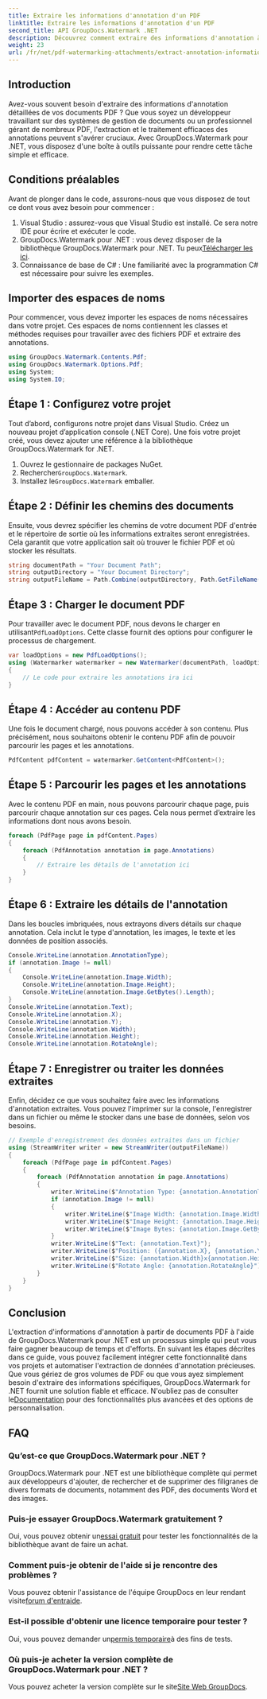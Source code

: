 ```yaml
---
title: Extraire les informations d'annotation d'un PDF
linktitle: Extraire les informations d'annotation d'un PDF
second_title: API GroupDocs.Watermark .NET
description: Découvrez comment extraire des informations d'annotation à partir de documents PDF à l'aide de GroupDocs.Watermark pour .NET dans ce guide détaillé étape par étape.
weight: 23
url: /fr/net/pdf-watermarking-attachments/extract-annotation-information-pdf/
---
```

## Introduction
Avez-vous souvent besoin d'extraire des informations d'annotation détaillées de vos documents PDF ? Que vous soyez un développeur travaillant sur des systèmes de gestion de documents ou un professionnel gérant de nombreux PDF, l'extraction et le traitement efficaces des annotations peuvent s'avérer cruciaux. Avec GroupDocs.Watermark pour .NET, vous disposez d'une boîte à outils puissante pour rendre cette tâche simple et efficace.
## Conditions préalables
Avant de plonger dans le code, assurons-nous que vous disposez de tout ce dont vous avez besoin pour commencer :
1. Visual Studio : assurez-vous que Visual Studio est installé. Ce sera notre IDE pour écrire et exécuter le code.
2.  GroupDocs.Watermark pour .NET : vous devez disposer de la bibliothèque GroupDocs.Watermark pour .NET. Tu peux[Télécharger les ici](https://releases.groupdocs.com/Watermark/net/).
3. Connaissance de base de C# : Une familiarité avec la programmation C# est nécessaire pour suivre les exemples.
## Importer des espaces de noms
Pour commencer, vous devez importer les espaces de noms nécessaires dans votre projet. Ces espaces de noms contiennent les classes et méthodes requises pour travailler avec des fichiers PDF et extraire des annotations.
```csharp
using GroupDocs.Watermark.Contents.Pdf;
using GroupDocs.Watermark.Options.Pdf;
using System;
using System.IO;
```
## Étape 1 : Configurez votre projet
Tout d’abord, configurons notre projet dans Visual Studio. Créez un nouveau projet d’application console (.NET Core). Une fois votre projet créé, vous devez ajouter une référence à la bibliothèque GroupDocs.Watermark for .NET.
1. Ouvrez le gestionnaire de packages NuGet.
2.  Rechercher`GroupDocs.Watermark`.
3.  Installez le`GroupDocs.Watermark` emballer.
## Étape 2 : Définir les chemins des documents
Ensuite, vous devrez spécifier les chemins de votre document PDF d'entrée et le répertoire de sortie où les informations extraites seront enregistrées. Cela garantit que votre application sait où trouver le fichier PDF et où stocker les résultats.
```csharp
string documentPath = "Your Document Path";
string outputDirectory = "Your Document Directory";
string outputFileName = Path.Combine(outputDirectory, Path.GetFileName(documentPath));
```
## Étape 3 : Charger le document PDF
 Pour travailler avec le document PDF, nous devons le charger en utilisant`PdfLoadOptions`. Cette classe fournit des options pour configurer le processus de chargement.
```csharp
var loadOptions = new PdfLoadOptions();
using (Watermarker watermarker = new Watermarker(documentPath, loadOptions))
{
    // Le code pour extraire les annotations ira ici
}
```
## Étape 4 : Accéder au contenu PDF
Une fois le document chargé, nous pouvons accéder à son contenu. Plus précisément, nous souhaitons obtenir le contenu PDF afin de pouvoir parcourir les pages et les annotations.
```csharp
PdfContent pdfContent = watermarker.GetContent<PdfContent>();
```
## Étape 5 : Parcourir les pages et les annotations
Avec le contenu PDF en main, nous pouvons parcourir chaque page, puis parcourir chaque annotation sur ces pages. Cela nous permet d’extraire les informations dont nous avons besoin.
```csharp
foreach (PdfPage page in pdfContent.Pages)
{
    foreach (PdfAnnotation annotation in page.Annotations)
    {
        // Extraire les détails de l'annotation ici
    }
}
```
## Étape 6 : Extraire les détails de l'annotation
Dans les boucles imbriquées, nous extrayons divers détails sur chaque annotation. Cela inclut le type d'annotation, les images, le texte et les données de position associés.
```csharp
Console.WriteLine(annotation.AnnotationType);
if (annotation.Image != null)
{
    Console.WriteLine(annotation.Image.Width);
    Console.WriteLine(annotation.Image.Height);
    Console.WriteLine(annotation.Image.GetBytes().Length);
}
Console.WriteLine(annotation.Text);
Console.WriteLine(annotation.X);
Console.WriteLine(annotation.Y);
Console.WriteLine(annotation.Width);
Console.WriteLine(annotation.Height);
Console.WriteLine(annotation.RotateAngle);
```
## Étape 7 : Enregistrer ou traiter les données extraites
Enfin, décidez ce que vous souhaitez faire avec les informations d'annotation extraites. Vous pouvez l'imprimer sur la console, l'enregistrer dans un fichier ou même le stocker dans une base de données, selon vos besoins.
```csharp
// Exemple d'enregistrement des données extraites dans un fichier
using (StreamWriter writer = new StreamWriter(outputFileName))
{
    foreach (PdfPage page in pdfContent.Pages)
    {
        foreach (PdfAnnotation annotation in page.Annotations)
        {
            writer.WriteLine($"Annotation Type: {annotation.AnnotationType}");
            if (annotation.Image != null)
            {
                writer.WriteLine($"Image Width: {annotation.Image.Width}");
                writer.WriteLine($"Image Height: {annotation.Image.Height}");
                writer.WriteLine($"Image Bytes: {annotation.Image.GetBytes().Length}");
            }
            writer.WriteLine($"Text: {annotation.Text}");
            writer.WriteLine($"Position: ({annotation.X}, {annotation.Y})");
            writer.WriteLine($"Size: {annotation.Width}x{annotation.Height}");
            writer.WriteLine($"Rotate Angle: {annotation.RotateAngle}");
        }
    }
}
```
## Conclusion
L'extraction d'informations d'annotation à partir de documents PDF à l'aide de GroupDocs.Watermark pour .NET est un processus simple qui peut vous faire gagner beaucoup de temps et d'efforts. En suivant les étapes décrites dans ce guide, vous pouvez facilement intégrer cette fonctionnalité dans vos projets et automatiser l'extraction de données d'annotation précieuses.
 Que vous gériez de gros volumes de PDF ou que vous ayez simplement besoin d'extraire des informations spécifiques, GroupDocs.Watermark for .NET fournit une solution fiable et efficace. N'oubliez pas de consulter le[Documentation](https://tutorials.groupdocs.com/Watermark/net/) pour des fonctionnalités plus avancées et des options de personnalisation.
## FAQ
### Qu’est-ce que GroupDocs.Watermark pour .NET ?
GroupDocs.Watermark pour .NET est une bibliothèque complète qui permet aux développeurs d'ajouter, de rechercher et de supprimer des filigranes de divers formats de documents, notamment des PDF, des documents Word et des images.
### Puis-je essayer GroupDocs.Watermark gratuitement ?
 Oui, vous pouvez obtenir un[essai gratuit](https://releases.groupdocs.com/) pour tester les fonctionnalités de la bibliothèque avant de faire un achat.
### Comment puis-je obtenir de l'aide si je rencontre des problèmes ?
 Vous pouvez obtenir l'assistance de l'équipe GroupDocs en leur rendant visite[forum d'entraide](https://forum.groupdocs.com/c/watermark/19).
### Est-il possible d'obtenir une licence temporaire pour tester ?
 Oui, vous pouvez demander un[permis temporaire](https://purchase.groupdocs.com/temporary-license/)à des fins de tests.
### Où puis-je acheter la version complète de GroupDocs.Watermark pour .NET ?
 Vous pouvez acheter la version complète sur le site[Site Web GroupDocs](https://purchase.groupdocs.com/buy).
